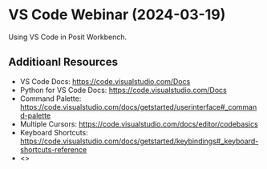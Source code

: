 # VS Code Webinar (2024-03-19)

Using VS Code in Posit Workbench.

## Additioanl Resources

- VS Code Docs: https://code.visualstudio.com/Docs
- Python for VS Code Docs: https://code.visualstudio.com/Docs
- Command Palette: https://code.visualstudio.com/docs/getstarted/userinterface#_command-palette
- Multiple Cursors: https://code.visualstudio.com/docs/editor/codebasics
- Keyboard Shortcuts: https://code.visualstudio.com/docs/getstarted/keybindings#_keyboard-shortcuts-reference
- <>
